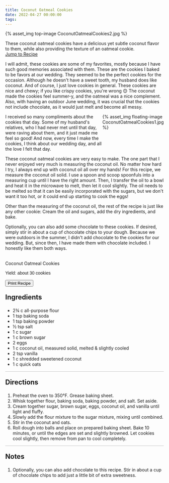 ```yaml
---
title: Coconut Oatmeal Cookies
date: 2022-04-27 00:00:00
tags:
---
```


{% asset_img top-image CoconutOatmealCookies2.jpg %}
<div class="post-body">
These coconut oatmeal cookies have a delicious yet subtle coconut flavor to them, while also providing the texture of an oatmeal cookie.  
<br>
<!--more-->

<a class="jump-to-recipe-btn" href="#recipejump"> 
    Jump to Recipe
</a>

I will admit, these cookies are some of my favorites, mostly because I have such good memories associated with them. These are the cookies I baked to be favors at our wedding. They seemed to be the perfect cookies for the occasion. Although he doesn't have a sweet tooth, my husband does like coconut. And of course, I just love cookies in general. These cookies are nice and chewy; if you like crispy cookies, you're wrong 😊 The coconut made the cookies feel summer-y, and the oatmeal was a nice complement. Also, with having an outdoor June wedding, it was crucial that the cookies not include chocolate, as it would just melt and become all messy. 

<div style="display:flex;">
I received so many compliments about the cookies that day. Some of my husband's relatives, who I had never met until that day, were raving about them, and it just made me feel so good! And now, every time I make the cookies, I think about our wedding day, and all the love I felt that day. 
<div>
    {% asset_img floating-image CoconutOatmealCookies1.jpg %}
</div>
</div>

These coconut oatmeal cookies are very easy to make. The one part that I never enjoyed very much is measuring the coconut oil. No matter how hard I try, I always end up with coconut oil all over my hands! For this recipe, we measure the coconut oil solid. I use a spoon and scoop spoonfuls into a measuring cup until I have the right amount. Then, I transfer the oil to a bowl and heat it in the microwave to melt, then let it cool slightly. The oil needs to be melted so that it can be easily incorporated with the sugars, but we don't want it too hot, or it could end up starting to cook the eggs! 

Other than the measuring of the coconut oil, the rest of the recipe is just like any other cookie: Cream the oil and sugars, add the dry ingredients, and bake. 

Optionally, you can also add some chocolate to these cookies. If desired, simply stir in about a cup of chocolate chips to your dough. Because we were outdoors in the summer, I didn't add chocolate to the cookies for our wedding. But, since then, I have made them with chocolate included. I honestly like them both ways. 

<br>
</div>

<div id="recipejump"></div>
<div id="recipe">
    <div class="recipe-box">
        <div class="recipe-title-box">
            <div>
                <div class="recipe-title-box-title">
                    <div class="recipe-title-box-header">Coconut Oatmeal Cookies</div>
                </div>
                <p class="recipe-title-box-title" style="font-family:Arial;">Yield: about 30 cookies</p>
            </div>
            <!-- {% asset_img recipe-title-box-img CoconutOatmealCookies2.jpg %} -->
            <button class="print-recipe"
                    type="button"
                    onclick="printDIV('recipe')" >
                Print Recipe
            </button>
        </div>
        <p style="font-size:150%;"><b>Ingredients</b></p>
        <ul class="post-body">
                <li>2¾ c all-purpose flour</li>
                <li>1 tsp baking soda</li>
                <li>1 tsp baking powder</li>
                <li>½ tsp salt</li>
                <li>1 c sugar</li>
                <li>1 c brown sugar</li>
                <li>2 eggs</li>
                <li>1 c coconut oil, measured solid, melted & slightly cooled</li>
                <li>2 tsp vanilla</li>
                <li>1 c shredded sweetened coconut</li>
                <li>1 c quick oats</li>
        </ul>
        <hr style="height:1px;background-color:rgb(189, 189, 189) ">
        <p style="font-size:150%;"><b>Directions</b></p>
        <ol class="post-body">
            <li>Preheat the oven to 350°F. Grease baking sheet.</li>
            <li>Whisk together flour, baking soda, baking powder, and salt. Set aside.</li>
            <li>Cream together sugar, brown sugar, eggs, coconut oil, and vanilla until light and fluffy.</li>
            <li>Slowly add the flour mixture to the sugar mixture, mixing until combined.</li> 
            <li>Stir in the coconut and oats.</li>
            <li>Roll dough into balls and place on prepared baking sheet. Bake 10 minutes, or until the edges are set and slightly browned. Let cookies cool slightly, then remove from pan to cool completely.</li>
        </ol> 
        <hr style="height:1px;background-color:rgb(189, 189, 189) ">
        <p style="font-size:150%;"><b>Notes</b></p>
        <ol class="post-body">
            <li>Optionally, you can also add chocolate to this recipe. Stir in about a cup of chocolate chips to add just a little bit of extra sweetness.</li>
        </ol>
    </div>
</div>

<br>
